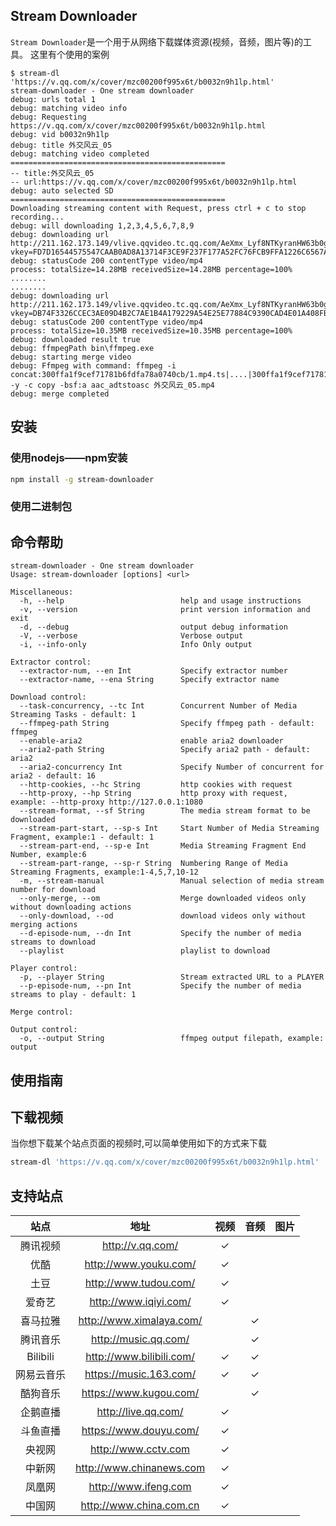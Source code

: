 ## Stream Downloader
`Stream Downloader`是一个用于从网络下载媒体资源(视频，音频，图片等)的工具。
这里有个使用的案例

	$ stream-dl 'https://v.qq.com/x/cover/mzc00200f995x6t/b0032n9h1lp.html'
	stream-downloader - One stream downloader
	debug: urls total 1
	debug: matching video info
	debug: Requesting https://v.qq.com/x/cover/mzc00200f995x6t/b0032n9h1lp.html
	debug: vid b0032n9h1lp
	debug: title 外交风云_05
	debug: matching video completed
	================================================
	-- title:外交风云_05
	-- url:https://v.qq.com/x/cover/mzc00200f995x6t/b0032n9h1lp.html
	debug: auto selected SD
	================================================
	Downloading streaming content with Request, press ctrl + c to stop recording...
	debug: will downloading 1,2,3,4,5,6,7,8,9
	debug: downloading url http://211.162.173.149/vlive.qqvideo.tc.qq.com/AeXmx_Lyf8NTKyranHW63b0gcNIqVYyXRNquS1JVP524/uwMROfz2r5zAoaQXGdGnC2dfKb8lyKS1sskNZcPDHZeE8qgJ/l00326604nv.p203.1.mp4?vkey=FD7D16544575547CAAB0AD8A13714F3CE9F237F177A52FC76FCB9FFA1226C6567AA28553FDE74B25EEBDFEC581D1E09F61537ACA7C2845A426633DECAB8088FF45FA8F9A277229D6F59FCF172F411CCA6A5B490888B0EA4AC1A7D27671F221B954631CB2B2E01D8ABF2E4BFE4ED973BA
	debug: statusCode 200 contentType video/mp4
	process: totalSize=14.28MB receivedSize=14.28MB percentage=100%
	........
	........
	debug: downloading url http://211.162.173.149/vlive.qqvideo.tc.qq.com/AeXmx_Lyf8NTKyranHW63b0gcNIqVYyXRNquS1JVP524/uwMROfz2r5zAoaQXGdGnC2dfKb8lyKS1sskNZcPDHZeE8qgJ/l00326604nv.p203.9.mp4?vkey=DB74F3326CCEC3AE09D4B2C7AE1B4A179229A54E25E77884C9390CAD4E01A408FBCF8F739A3CD2606DA8403D8A6A99AB23D861B670CFE1DCF330FA260168CAFC68B221920A14ED51BF3C1DA17412F2F41B13A8ADF5AF726280167ED7678F697D889E7DF8DE08D4DB9BA1C6A18074865D
	debug: statusCode 200 contentType video/mp4
	process: totalSize=10.35MB receivedSize=10.35MB percentage=100%
	debug: downloaded result true
	debug: ffmpegPath bin\ffmpeg.exe
	debug: starting merge video
	debug: Ffmpeg with command: ffmpeg -i concat:300ffa1f9cef71781b6fdfa78a0740cb/1.mp4.ts|....|300ffa1f9cef71781b6fdfa78a0740cb/9.mp4.ts -y -c copy -bsf:a aac_adtstoasc 外交风云_05.mp4
	debug: merge completed

## 安装
### 使用nodejs——npm安装
```sh
npm install -g stream-downloader
```
### 使用二进制包

## 命令帮助

	stream-downloader - One stream downloader
	Usage: stream-downloader [options] <url>

	Miscellaneous:
	  -h, --help                          help and usage instructions
	  -v, --version                       print version information and exit
	  -d, --debug                         output debug information
	  -V, --verbose                       Verbose output
	  -i, --info-only                     Info Only output

	Extractor control:
	  --extractor-num, --en Int           Specify extractor number
	  --extractor-name, --ena String      Specify extractor name

	Download control:
	  --task-concurrency, --tc Int        Concurrent Number of Media Streaming Tasks - default: 1
	  --ffmpeg-path String                Specify ffmpeg path - default: ffmpeg
	  --enable-aria2                      enable aria2 downloader
	  --aria2-path String                 Specify aria2 path - default: aria2
	  --aria2-concurrency Int             Specify Number of concurrent for aria2 - default: 16
	  --http-cookies, --hc String         http cookies with request
	  --http-proxy, --hp String           http proxy with request, example: --http-proxy http://127.0.0.1:1080
	  --stream-format, --sf String        The media stream format to be downloaded
	  --stream-part-start, --sp-s Int     Start Number of Media Streaming Fragment, example:1 - default: 1
	  --stream-part-end, --sp-e Int       Media Streaming Fragment End Number, example:6
	  --stream-part-range, --sp-r String  Numbering Range of Media Streaming Fragments, example:1-4,5,7,10-12
	  -m, --stream-manual                 Manual selection of media stream number for download
	  --only-merge, --om                  Merge downloaded videos only without downloading actions
	  --only-download, --od               download videos only without merging actions
	  --d-episode-num, --dn Int           Specify the number of media streams to download
	  --playlist                          playlist to download

	Player control:
	  -p, --player String                 Stream extracted URL to a PLAYER
	  --p-episode-num, --pn Int           Specify the number of media streams to play - default: 1

	Merge control:

	Output control:
	  -o, --output String                 ffmpeg output filepath, example: output

## 使用指南

## 下载视频
当你想下载某个站点页面的视频时,可以简单使用如下的方式来下载
```sh
stream-dl 'https://v.qq.com/x/cover/mzc00200f995x6t/b0032n9h1lp.html'
```

## 支持站点

|  站点  |         地址          | 视频 | 音频 | 图片 |
| :----: | :-------------------: | :--: | :--: | :--: |
| 腾讯视频 |   http://v.qq.com/    |  ✓   |      |      |
|  优酷  | http://www.youku.com/ |  ✓   |      |      |
|  土豆  | http://www.tudou.com/ |  ✓   |      |      |
| 爱奇艺 | http://www.iqiyi.com/ |  ✓   |      |      |
| 喜马拉雅 | http://www.ximalaya.com/ |     |   ✓   |      |
| 腾讯音乐 | http://music.qq.com/ |     |   ✓   |      |
| Bilibili | http://www.bilibili.com/ |  ✓   |   ✓   |      |
| 网易云音乐 | https://music.163.com/ |  ✓   |   ✓   |      |
| 酷狗音乐 | https://www.kugou.com/ |      |   ✓   |      |
| 企鹅直播 | http://live.qq.com/ |  ✓   |      |      |
| 斗鱼直播 | https://www.douyu.com/ |  ✓   |      |      |
| 央视网 | http://www.cctv.com |  ✓   |      |      |
| 中新网 | http://www.chinanews.com |  ✓   |      |      |
| 凤凰网 | http://www.ifeng.com |  ✓   |      |      |
| 中国网 | http://www.china.com.cn |  ✓   |      |      |